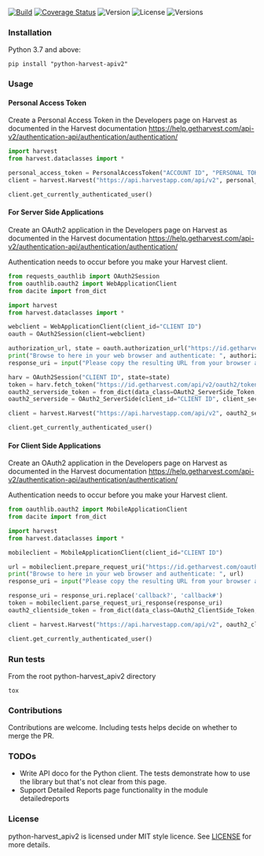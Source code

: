 

[![Build](https://travis-ci.org/bradbase/python-harvest_apiv2.png?branch=master)](https://travis-ci.org/bradbase/python-harvest_apiv2)
[![Coverage Status](https://coveralls.io/repos/github/bradbase/python-harvest_apiv2/badge.svg?branch=master)](https://coveralls.io/github/bradbase/python-harvest_apiv2?branch=master)
![Version](https://img.shields.io/pypi/v/python-harvest_apiv2.svg?style=flat)
![License](https://img.shields.io/pypi/l/python-harvest_apiv2.svg?style=flat)
![Versions](https://img.shields.io/pypi/pyversions/python-harvest_apiv2.svg?style=flat)

### Installation

Python 3.7 and above:

```
pip install "python-harvest-apiv2"
```

### Usage

#### Personal Access Token

Create a Personal Access Token in the Developers page on Harvest as documented in the Harvest documentation https://help.getharvest.com/api-v2/authentication-api/authentication/authentication/

```python
import harvest
from harvest.dataclasses import *

personal_access_token = PersonalAccessToken("ACCOUNT ID", "PERSONAL TOKEN")
client = harvest.Harvest("https://api.harvestapp.com/api/v2", personal_access_token)

client.get_currently_authenticated_user()
```

#### For Server Side Applications

Create an OAuth2 application in the Developers page on Harvest as documented in the Harvest documentation https://help.getharvest.com/api-v2/authentication-api/authentication/authentication/

Authentication needs to occur before you make your Harvest client.

```python
from requests_oauthlib import OAuth2Session
from oauthlib.oauth2 import WebApplicationClient
from dacite import from_dict

import harvest
from harvest.dataclasses import *

webclient = WebApplicationClient(client_id="CLIENT ID")
oauth = OAuth2Session(client=webclient)

authorization_url, state = oauth.authorization_url("https://id.getharvest.com/oauth2/authorize")
print("Browse to here in your web browser and authenticate: ", authorization_url)
response_uri = input("Please copy the resulting URL from your browser and paste here:")

harv = OAuth2Session("CLIENT ID", state=state)
token = harv.fetch_token("https://id.getharvest.com/api/v2/oauth2/token", client_secret="CLIENT SECRET", authorization_response=response_uri, include_client_id=True, state=state)
oauth2_serverside_token = from_dict(data_class=OAuth2_ServerSide_Token, data=token)
oauth2_serverside = OAuth2_ServerSide(client_id="CLIENT ID", client_secret="CLIENT SECRET", token=oauth2_serverside_token, refresh_url="https://id.getharvest.com/api/v2/oauth2/token")

client = harvest.Harvest("https://api.harvestapp.com/api/v2", oauth2_serverside)

client.get_currently_authenticated_user()
```

#### For Client Side Applications

Create an OAuth2 application in the Developers page on Harvest as documented in the Harvest documentation https://help.getharvest.com/api-v2/authentication-api/authentication/authentication/

Authentication needs to occur before you make your Harvest client.

```python
from oauthlib.oauth2 import MobileApplicationClient
from dacite import from_dict

import harvest
from harvest.dataclasses import *

mobileclient = MobileApplicationClient(client_id="CLIENT ID")

url = mobileclient.prepare_request_uri("https://id.getharvest.com/oauth2/authorize")
print("Browse to here in your web browser and authenticate: ", url)
response_uri = input("Please copy the resulting URL from your browser and paste here:")

response_uri = response_uri.replace('callback?', 'callback#')
token = mobileclient.parse_request_uri_response(response_uri)
oauth2_clientside_token = from_dict(data_class=OAuth2_ClientSide_Token, data=token)

client = harvest.Harvest("https://api.harvestapp.com/api/v2", oauth2_clientside_token)

client.get_currently_authenticated_user()
```

### Run tests
From the root python-harvest_apiv2 directory
```
tox
```

### Contributions

Contributions are welcome. Including tests helps decide on whether to merge the PR.

### TODOs
* Write API doco for the Python client. The tests demonstrate how to use the library but that's not clear from this page.
* Support Detailed Reports page functionality in the module detailedreports

### License

python-harvest_apiv2 is licensed under MIT style licence. See [LICENSE](LICENSE) for more details.
